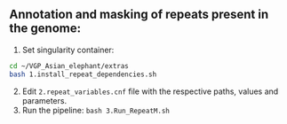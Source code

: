 ## Annotation and masking of repeats present in the genome:
1) Set singularity container:
```bash
cd ~/VGP_Asian_elephant/extras
bash 1.install_repeat_dependencies.sh
```
2) Edit `2.repeat_variables.cnf` file with the respective paths, values and parameters.
3) Run the pipeline: `bash 3.Run_RepeatM.sh`
